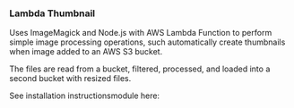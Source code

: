 ### Lambda Thumbnail

Uses ImageMagick and Node.js with AWS Lambda Function to perform simple image processing operations, such automatically create thumbnails when image added to an AWS S3 bucket.

The files are read from a bucket, filtered, processed, and loaded into a second bucket with resized files.

See installation instructionsmodule here:
